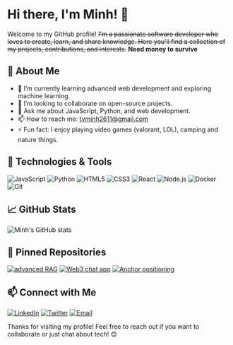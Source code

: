 # Hi there, I'm Minh! 👋

Welcome to my GitHub profile! ~~I'm a passionate software developer who loves to create, learn, and share knowledge. Here you'll find a collection of my projects, contributions, and interests.~~ **Need money to survive**

## 🚀 About Me

- 🌱 I’m currently learning advanced web development and exploring machine learning.
- 👯 I’m looking to collaborate on open-source projects.
- 💬 Ask me about JavaScript, Python, and web development.
- 📫 How to reach me: [tvminh2611@gmail.com](mailto:tvminh2611@gmail.com)
- ⚡ Fun fact: I enjoy playing video games (valorant, LOL), camping and nature things.

## 🔧 Technologies & Tools

![JavaScript](https://img.shields.io/badge/-JavaScript-black?style=flat-square&logo=javascript)
![Python](https://img.shields.io/badge/-Python-black?style=flat-square&logo=python)
![HTML5](https://img.shields.io/badge/-HTML5-black?style=flat-square&logo=html5)
![CSS3](https://img.shields.io/badge/-CSS3-black?style=flat-square&logo=css3)
![React](https://img.shields.io/badge/-React-black?style=flat-square&logo=react)
![Node.js](https://img.shields.io/badge/-Node.js-black?style=flat-square&logo=node.js)
![Docker](https://img.shields.io/badge/-Docker-black?style=flat-square&logo=docker)
![Git](https://img.shields.io/badge/-Git-black?style=flat-square&logo=git)

## 📈 GitHub Stats

![Minh's GitHub stats](https://github-readme-stats.vercel.app/api?username=trinhvanminh&show_icons=true&theme=radical)

## 📌 Pinned Repositories

[![advanced RAG](https://github-readme-stats.vercel.app/api/pin/?username=trinhvanminh&repo=advanced-RAG&theme=radical)](https://github.com/trinhvanminh/advanced-RAG)
[![Web3 chat app](https://github-readme-stats.vercel.app/api/pin/?username=trinhvanminh&repo=chat-dapp&theme=radical)](https://github.com/trinhvanminh/chat-dapp)
[![Anchor positioning](https://github-readme-stats.vercel.app/api/pin/?username=trinhvanminh&repo=anchor-positioning-hover-cards&theme=radical)](https://github.com/trinhvanminh/anchor-positioning-hover-cards)

## 📫 Connect with Me

[![LinkedIn](https://img.shields.io/badge/LinkedIn-blue?style=flat-square&logo=linkedin)](https://www.linkedin.com/in/minh-trinh-van-4a29a2210/)
[![Twitter](https://img.shields.io/badge/Twitter-black?style=flat-square&logo=x)](https://x.com/minhtrinh2611)
[![Email](https://img.shields.io/badge/Email-black?style=flat-square&logo=gmail)](mailto:tvminh2611@gmail.com)

Thanks for visiting my profile! Feel free to reach out if you want to collaborate or just chat about tech! 😊
